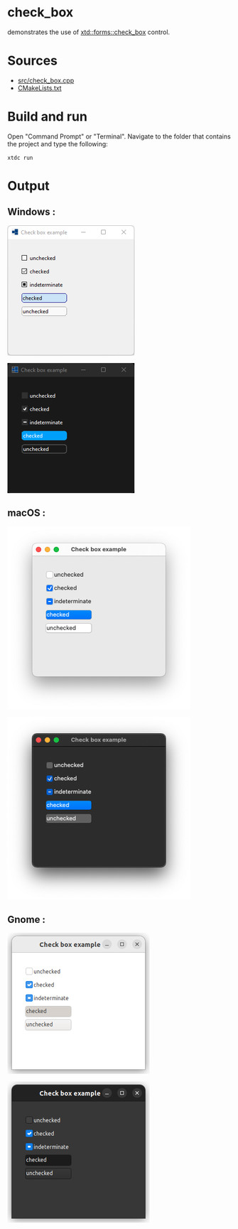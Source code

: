 # check_box

demonstrates the use of [xtd::forms::check_box](https://gammasoft71.github.io/xtd/reference_guides/latest/classxtd_1_1forms_1_1check__box.html) control.

# Sources

* [src/check_box.cpp](src/check_box.cpp)
* [CMakeLists.txt](CMakeLists.txt)

# Build and run

Open "Command Prompt" or "Terminal". Navigate to the folder that contains the project and type the following:

```shell
xtdc run
```

# Output

## Windows :

![Screenshot](../../../../docs/pictures/examples/check_box_w.png)

![Screenshot](../../../../docs/pictures/examples/check_box_wd.png)

## macOS :

![Screenshot](../../../../docs/pictures/examples/check_box_m.png)

![Screenshot](../../../../docs/pictures/examples/check_box_md.png)

## Gnome :

![Screenshot](../../../../docs/pictures/examples/check_box_g.png)

![Screenshot](../../../../docs/pictures/examples/check_box_gd.png)
